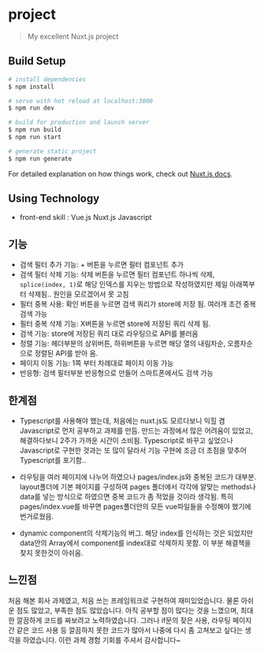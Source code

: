 # project

> My excellent Nuxt.js project

## Build Setup

```bash
# install dependencies
$ npm install

# serve with hot reload at localhost:3000
$ npm run dev

# build for production and launch server
$ npm run build
$ npm run start

# generate static project
$ npm run generate
```

For detailed explanation on how things work, check out [Nuxt.js docs](https://nuxtjs.org).

## Using Technology

* front-end skill : Vue.js Nuxt.js Javascript


## 기능

* 검색 필터 추가 기능: + 버튼을 누르면 필터 컴포넌트 추가
* 검색 필터 삭제 기능: 삭제 버튼을 누르면 필터 컴포넌트 하나씩 삭제, ```splice(index, 1)```로 해당 인덱스를 지우는 방법으로 작성하였지만 제일 아래쪽부터 삭제됨.. 원인을 모르겠어서 못 고침
* 필터 중복 사용: 확인 버튼을 누르면 검색 쿼리가 store에 저장 됨. 여러개 조건 중복 검색 가능
* 필터 중복 삭제 기능: X버튼을 누르면 store에 저장된 쿼리 삭제 됨.
* 검색 기능: store에 저장된 쿼리 대로 라우팅으로 API를 불러옴
* 정렬 기능: 헤더부분의 상위버튼, 하위버튼을 누르면 해당 열의 내림차순, 오름차순으로 정렬된 API를 받아 옴.
* 페이지 이동 기능: 1쪽 부터 차례대로 페이지 이동 가능
* 반응형: 검색 필터부분 반응형으로 만들어 스마트폰에서도 검색 가능

## 한계점

* Typescript를 사용해야 했는데, 처음에는 nuxt.js도 모르다보니 익힐 겸 Javascript로 먼저 공부하고 과제를 만듬.
만드는 과정에서 많은 어려움이 있었고, 해결하다보니 2주가 가까운 시간이 소비됨. Typescript로 바꾸고 싶었으나 Javascript로 구현한 것과는 또 많이 달라서 기능 구현에 조금 더 초점을 맞추어 Typescript를 포기함..

* 라우팅을 여러 페이지에 나누어 하였으나 pages/index.js와 중복된 코드가 대부분. layout폴더에 기본 페이지를 구성하여 pages 폴더에서 각각에 알맞는 methods나 data를 넣는 방식으로 하였으면 중복 코드가 좀 적었을 것이라 생각됨. 특히 pages/index.vue를 바꾸면 pages폴더안의 모든 vue파일들을 수정해야 했기에 번거로웠음.

* dynamic component의 삭제기능의 버그. 해당 index를 인식하는 것은 되었지만 data안의 Array에서 component를 index대로 삭제하지 못함. 이 부분 해결책을 찾지 못한것이 아쉬움.

## 느낀점

처음 해본 회사 과제였고, 처음 쓰는 프레임워크로 구현하여 재미있었습니다. 물론 아쉬운 점도 많았고, 부족한 점도 많았습니다. 아직 공부할 점이 많다는 것을 느꼈으며, 최대한 깔끔하게 코드를 짜보려고 노력하였습니다. 그러나 if문의 잦은 사용, 라우팅 페이지간 같은 코드 사용 등 깔끔하지 못한 코드가 많아서 나중에 다시 좀 고쳐보고 싶다는 생각을 하였습니다. 이런 과제 경험 기회를 주셔서 감사합니다~

